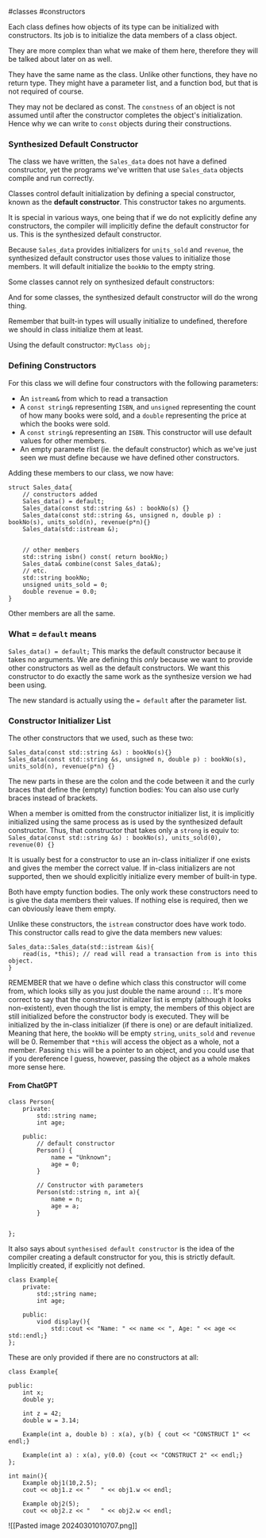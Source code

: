 #classes 
#constructors

Each class defines how objects of its type can be initialized with constructors. 
Its job is to initialize the data members of a class object. 

They are more complex than what we make of them here, therefore they will be talked about later on as well. 

They have the same name as the class. 
Unlike other functions, they have no return type. 
They might have a parameter list, and a function bod, but that is not required of course. 

They may not be declared as const. 
The `constness` of an object is not assumed until after the constructor completes the object's initialization. Hence why we can write to `const` objects during their constructions. 

### Synthesized Default Constructor
The class we have written, the `Sales_data` does not have a defined constructor, yet the programs we've written that use `Sales_data` objects compile and run correctly. 

Classes control default initialization by defining a special constructor, known as the **default constructor**. 
This constructor takes no arguments. 

It is special in various ways, one being that if we do not explicitly define any constructors, the compiler will implicitly define the default constructor for us. 
This is the synthesized default constructor. 

Because `Sales_data` provides initializers for `units_sold` and `revenue`, the synthesized default constructor uses those values to initialize those members. 
It will default initialize the `bookNo` to the empty string. 

Some classes cannot rely on synthesized default constructors: 

And for some classes, the synthesized default constructor will do the wrong thing. 

Remember that built-in types will usually initialize to undefined, therefore we should in class initialize them at least. 

Using the default constructor: 
`MyClass obj;`



### Defining Constructors
For this class we will define four constructors with the following parameters: 
- An `istream&` from which to read a transaction
- A `const string&` representing `ISBN`, and `unsigned` representing the count of how many books were sold, and a `double` representing the price at which the books were sold. 
- A `const string&` representing an `ISBN`. This constructor will use default values for other members. 
- An empty paramete rlist (ie. the default constructor) which as we've just seen we must define because we have defined other constructors. 

Adding these members to our class, we now have: 
```
struct Sales_data{ 
	// constructors added
	Sales_data() = default; 
	Sales_data(const std::string &s) : bookNo(s) {}
	Sales_data(const std::string &s, unsigned n, double p) : bookNo(s), units_sold(n), revenue(p*n){}
	Sales_data(std::istream &);


	// other members
	std::string isbn() const( return bookNo;)
	Sales_data& combine(const Sales_data&);
	// etc.
	std::string bookNo;
	unsigned units_sold = 0;
	double revenue = 0.0;
}
```
Other members are all the same. 

### What = `default` means
`Sales_data() = default;`
This marks the default constructor because it takes no arguments. 
We are defining this *only* because we want to provide other constructors as well as the default constructors. 
We want this constructor to do exactly the same work as the synthesize version we had been using. 

The new standard is actually using the `= default` after the parameter list. 

### Constructor Initializer List
The other constructors that we used, such as these two: 
```
Sales_data(const std::string &s) : bookNo(s){}
Sales_data(const std::string &s, unsigned n, double p) : bookNo(s), units_sold(n), revenue(p*n) {} 
```
The new parts in these are the colon and the code between it and the curly braces that define the (empty) function bodies: 
You can also use curly braces instead of brackets. 

When a member is omitted from the constructor initializer list, it is implicitly initialized using the same process as is used by the synthesized default constructor. Thus, that constructor that takes only a `strong` is equiv to: 
`Sales_data(const std::string &s) : bookNo(s), units_sold(0), revenue(0) {}`

It is usually best for a constructor to use an in-class initializer if one exists and gives the member the correct value. 
If in-class initializers are not supported, then we should explicitly initialize every member of built-in type. 

Both have empty function bodies. 
The only work these constructors need to is give the data members their values. If nothing else is required, then we can obviously leave them empty. 

Unlike these constructors, the `istream` constructor does have work todo. This constructor calls read to give the data members new values: 
```
Sales_data::Sales_data(std::istream &is){
	read(is, *this); // read will read a transaction from is into this object. 
}
```

REMEMBER that we have o define which class this constructor will come from, which looks silly as you just double the name around `::`. 
It's more correct to say that the constructor initializer list is empty (although it looks non-existent), even though the list is empty, the members of this object are still initialized before the constructor body is executed. 
They will be initialized by the in-class initializer (if there is one) or are default initialized. 
Meaning that here, the `bookNo` will be empty `string`, `units_sold` and `revenue` will be 0. 
Remember that `*this` will access the object as a whole, not a member. 
Passing `this` will be a pointer to an object, and you could use that if you dereference I guess, however, passing the object as a whole makes more sense here. 

#### From ChatGPT
```
class Person{ 
	private: 
		std::string name;
		int age;
		
	public:
		// default constructor
		Person() { 
			name = "Unknown";
			age = 0;
		}

		// Constructor with parameters
		Person(std::string n, int a){ 
			name = n;
			age = a;
		}


};
```


It also says about `synthesised default constructor` is the idea of the compiler creating a default constructor for you, this is strictly default. Implicitly created, if explicitly not defined. 

```
class Example{ 
	private: 
		std:;string name;
		int age; 

	public: 
		viod display(){ 
			std::cout << "Name: " << name << ", Age: " << age << std::endl;}
};
```

These are only provided if there are no constructors at all: 


```
class Example{

public:
    int x;
    double y;

    int z = 42;
    double w = 3.14;
	
    Example(int a, double b) : x(a), y(b) { cout << "CONSTRUCT 1" << endl;}

    Example(int a) : x(a), y(0.0) {cout << "CONSTRUCT 2" << endl;}
};

int main(){
    Example obj1(10,2.5);
    cout << obj1.z << "   " << obj1.w << endl;

    Example obj2(5);
    cout << obj2.z << "   " << obj2.w << endl;
```

![[Pasted image 20240301010707.png]]